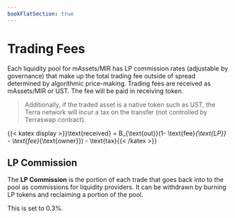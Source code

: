 ```yaml
---
bookFlatSection: true
---
```


# Trading Fees

Each liquidity pool for mAssets/MIR has LP commission rates (adjustable by governance) that make up the total trading fee outside of spread determined by algorithmic price-making. Trading fees are received as mAssets/MIR or UST. The fee will be paid in receiving token.

> Additionally, if the traded asset is a native token such as UST, the Terra network will incur a tax on the transfer (not controlled by Terraswap contract).

{{< katex display >}}\text{received} = B_{\text{out}}(1- \text{fee}_{\text{LP}} - \text{fee}_{\text{owner}}) - \text{tax}{{< /katex >}}

## LP Commission

The **LP Commission** is the portion of each trade that goes back into to the pool as commissions for liquidity providers. It can be withdrawn by burning LP tokens and reclaiming a portion of the pool.

This is set to 0.3%.
